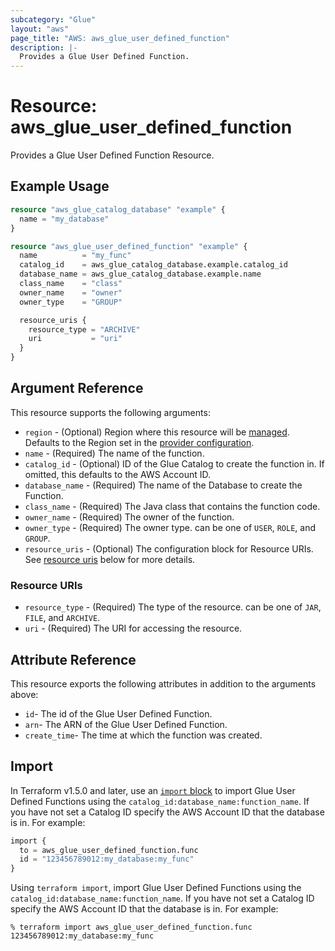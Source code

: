 ```yaml
---
subcategory: "Glue"
layout: "aws"
page_title: "AWS: aws_glue_user_defined_function"
description: |-
  Provides a Glue User Defined Function.
---
```


# Resource: aws_glue_user_defined_function

Provides a Glue User Defined Function Resource.

## Example Usage

```terraform
resource "aws_glue_catalog_database" "example" {
  name = "my_database"
}

resource "aws_glue_user_defined_function" "example" {
  name          = "my_func"
  catalog_id    = aws_glue_catalog_database.example.catalog_id
  database_name = aws_glue_catalog_database.example.name
  class_name    = "class"
  owner_name    = "owner"
  owner_type    = "GROUP"

  resource_uris {
    resource_type = "ARCHIVE"
    uri           = "uri"
  }
}
```

## Argument Reference

This resource supports the following arguments:

* `region` - (Optional) Region where this resource will be [managed](https://docs.aws.amazon.com/general/latest/gr/rande.html#regional-endpoints). Defaults to the Region set in the [provider configuration](https://registry.terraform.io/providers/hashicorp/aws/latest/docs#aws-configuration-reference).
* `name` - (Required) The name of the function.
* `catalog_id` - (Optional) ID of the Glue Catalog to create the function in. If omitted, this defaults to the AWS Account ID.
* `database_name` - (Required) The name of the Database to create the Function.
* `class_name` - (Required) The Java class that contains the function code.
* `owner_name` - (Required) The owner of the function.
* `owner_type` - (Required) The owner type. can be one of `USER`, `ROLE`, and `GROUP`.
* `resource_uris` - (Optional) The configuration block for Resource URIs. See [resource uris](#resource-uris) below for more details.

### Resource URIs

* `resource_type` - (Required) The type of the resource. can be one of `JAR`, `FILE`, and `ARCHIVE`.
* `uri` - (Required) The URI for accessing the resource.

## Attribute Reference

This resource exports the following attributes in addition to the arguments above:

* `id`- The id of the Glue User Defined Function.
* `arn`- The ARN of the Glue User Defined Function.
* `create_time`- The time at which the function was created.

## Import

In Terraform v1.5.0 and later, use an [`import` block](https://developer.hashicorp.com/terraform/language/import) to import Glue User Defined Functions using the `catalog_id:database_name:function_name`. If you have not set a Catalog ID specify the AWS Account ID that the database is in. For example:

```terraform
import {
  to = aws_glue_user_defined_function.func
  id = "123456789012:my_database:my_func"
}
```

Using `terraform import`, import Glue User Defined Functions using the `catalog_id:database_name:function_name`. If you have not set a Catalog ID specify the AWS Account ID that the database is in. For example:

```console
% terraform import aws_glue_user_defined_function.func 123456789012:my_database:my_func
```
